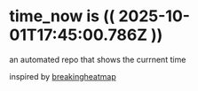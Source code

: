 # time_now is (( 2025-10-01T17:45:00.786Z ))

an automated repo that shows the currnent time

inspired by [breakingheatmap](https://github.com/breakingheatmap/breakingheatmap)